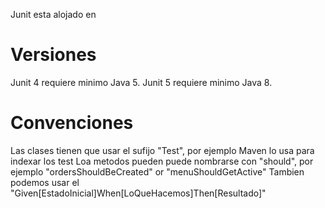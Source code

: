 
Junit esta alojado en [](https://github.com/junit-team/junit4/wiki)

# Versiones 
Junit 4 requiere minimo Java 5.
Junit 5 requiere minimo Java 8.

# Convenciones
Las clases tienen que usar el sufijo "Test", por ejemplo Maven lo usa para indexar los test
Loa metodos pueden puede nombrarse con "should", por ejemplo "ordersShouldBeCreated" or "menuShouldGetActive"
Tambien podemos usar el "Given[EstadoInicial]When[LoQueHacemos]Then[Resultado]" 

